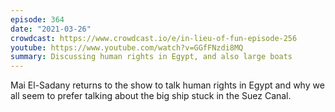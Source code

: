 ```yaml
---
episode: 364
date: "2021-03-26"
crowdcast: https://www.crowdcast.io/e/in-lieu-of-fun-episode-256
youtube: https://www.youtube.com/watch?v=GGfFNzdi8MQ
summary: Discussing human rights in Egypt, and also large boats
---
```

Mai El-Sadany returns to the show to talk human rights in Egypt and why we all seem to prefer talking about the big ship stuck in the Suez Canal.
